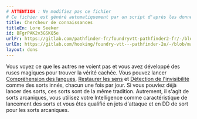 ```yaml
---
# ATTENTION : Ne modifiez pas ce fichier
# Ce fichier est généré automatiquement par un script d'après les données du module Foundry VTT officiel et de sa traduction
title: Chercheur de connaissances
titleEn: Lore Seeker
id: BFgrPAK2v3GSKQ5e
urlFr: https://gitlab.com/pathfinder-fr/foundryvtt-pathfinder2-fr/-/blob/master/data/feats/BFgrPAK2v3GSKQ5e.htm
urlEn: https://gitlab.com/hooking/foundry-vtt---pathfinder-2e/-/blob/master/packs/data/feats.db/lore-seeker.json
layout: dons
---
```

Vous voyez ce que les autres ne voient pas et vous avez développé des ruses magiques pour trouver la vérité cachée. Vous pouvez lancer [Compréhension des langues](../sorts/compréhension-des-langues.md), [Restaurer les sens](../sorts/restaurer-les-sens.md) et [Détection de l'invisibilité](../sorts/détection-de-l-invisibilité.md) comme des sorts innés, chacun une fois par jour. Si vous pouviez déjà lancer des sorts, ces sorts sont de la même tradition. Autrement, il s'agit de sorts arcaniques, vous utilisez votre Intelligence comme caractéristique de lancement des sorts et vous êtes qualifié en jets d'attaque et en DD de sort pour les sorts arcaniques.
